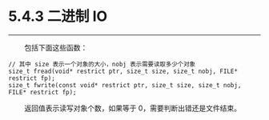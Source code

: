 # 5.4.3 二进制 IO
***

&emsp;&emsp;
包括下面这些函数：

    // 其中 size 表示一个对象的大小，nobj 表示需要读取多少个对象
    size_t fread(void* restrict ptr, size_t size, size_t nobj, FILE* restrict fp);
    size_t fwrite(const void* restrict ptr, size_t size, size_t nobj, FILE* restrict fp);

&emsp;&emsp;
返回值表示读写对象个数，如果等于 0，需要判断出错还是文件结束。